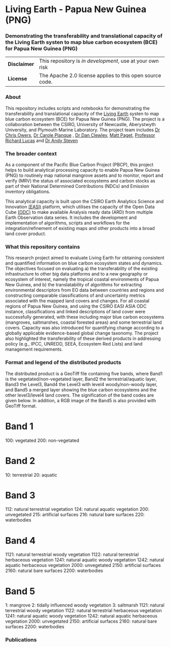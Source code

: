 #  Living Earth - Papua New Guinea (PNG)

### Demonstrating the transferability and translational capacity of the Living Earth systen to map blue carbon ecosystem (BCE) for Papua New Guinea (PNG)


| | |
|-|-|
|__Disclaimer__| This repository is *in development*, use at your own risk |
|__License__| The Apache 2.0 license applies to this open source code. |



### About
This repository includes scripts and notebooks for demonstrating the transferability and translational capacity of the [Living Earth](https://bitbucket.org/au-eoed/livingearth_lccs/src/main/) systen to map blue carbon ecosystem (BCE) for Papua New Guinea (PNG). The project is a collaboration between the CSIRO, University of Newcastle, Aberystwyth University, and Plymouth Marine Laboratory. The project team includes [Dr Chris Owers](https://www.newcastle.edu.au/profile/chris-owers), [Dr Carole Planque](https://research.aber.ac.uk/en/persons/carole-planque-3) , [Dr Dan Clewley](https://www.pml.ac.uk/People/Dr-Daniel-Clewley), [Matt Paget](https://people.csiro.au/P/M/matt-paget), [Professor Richard Lucas](https://research.aber.ac.uk/en/persons/richard-lucas) and [Dr Andy Steven](https://scholar.google.com.au/citations?user=-vCqGB8AAAAJ&hl=en)

### The broader context
As a component of the Pacific Blue Carbon Project (PBCP), this project helps to build analytical processing capacity to enable Papua New Guinea (PNG) to routinely map national mangrove assets and to monitor, report and verify (MRV) the status of associated ecosystems and carbon stocks as part of their National Determined Contributions (NDCs) and Emission inventory obligations.

This analytical capacity is built upon the CSIRO Earth Analytics Science and Innovation [(EASI)](https://research.csiro.au/cceo/underpinning-technologies/earth-analytics/) platform, which utilises the capacity of the Open Data Cube [(ODC)](https://www.opendatacube.org/) to make available Analysis ready data (ARD) from multiple Earth Observation data series. It includes the development and implementation of algorithms, scripts and workflows for the integration/refinement of existing maps and other products into a broad land cover product.

### What this repository contains
This research project aimed to evaluate Living Earth for obtaining consistent and quantified information on blue carbon ecosystem states and dynamics. The objectives focused on evaluating a) the transferability of the existing infrastructure to other big data platforms and to a new geography or ecosystem of interest, namely the tropical coastal environments of Papua New Guinea, and b) the translatability of algorithms for extracting environmental descriptors from EO data between countries and regions and constructing comparable classifications of and uncertainty metrics associated with the mapped land covers and changes. For all coastal regions of Papua New Guinea, and using the CSIRO EASI ASIA ODC instance, classifications and linked descriptions of land cover were successfully generated, with these including major blue carbon ecosystems (mangroves, saltmarshes, coastal forested areas) and some terrestrial land covers. Capacity was also introduced for quantifying change according to a globally applicable evidence-based global change taxonomy.  The project also highlighted the transferability of these derived products in addressing policy (e.g., IPCC, UNREDD, SEEA, Ecosystem Red Lists) and land management requirements.

### Format and legend of the distributed products
The distributed product is a GeoTiff file containing five bands, where Band1 is the vegetated/non-vegetated layer, Band2 the terrestrial/aquatic layer, Band3 the Level3, Band4 the Level3 with level4 woody/non-woody layer, and Band5 a merged layer showing the blue carbon ecosystems and the other level3/level4 land covers. The signification of the band codes are given below. In addition, a RGB image of the Band5 is also provided with GeoTiff format.

# Band 1
100: vegetated
200: non-vegetated

# Band 2
10: terrestrial
20: aquatic

# Band 3 
112: natural terrestrial vegetation
124: natural aquatic vegetation
200: unvegetated
215: artificial surfaces
216: natural bare surfaces
220: waterbodies

# Band 4
1121: natural terrestrial woody vegetation
1122: natural terrestrial herbaceous vegetation
1241: natural aquatic woody vegetation
1242: natural aquatic herbaceous vegetation
2000: unvegetated
2150: artificial surfaces
2160: natural bare surfaces
2200: waterbodies

# Band 5
1: mangrove
2: tidally influenced woody vegetation
3: saltmarsh
1121: natural terrestrial woody vegetation
1122: natural terrestrial herbaceous vegetation
1241: natural aquatic woody vegetation
1242: natural aquatic herbaceous vegetation
2000: unvegetated
2150: artificial surfaces
2160: natural bare surfaces
2200: waterbodies

### Publications

